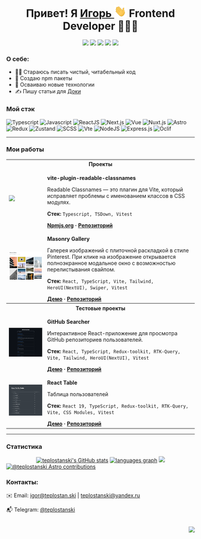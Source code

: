 <div  align="center">
  <h1>Привет! Я 
    <a href="https://github.com/teplostanski" target="_blank">
      Игорь
    </a> 
    <img src="https://github.com/teplostanski/teplostanski/raw/main/Hi.gif" height="32">
    Frontend Developer 👨🏻‍💻
</h1>
  
[<img src="https://img.shields.io/badge/-igor@teplostan.ski-0d1117?style=flat-square&logo=maildotru">](mailto:teplostanski@yandex.ru) 
[<img src="https://img.shields.io/badge/-@teplostanski-0d1117?style=flat-square&logo=Telegram">](https://t.me/teplostanski) 
[<img src="https://www.codewars.com/users/teplostanski/badges/micro">](https://www.codewars.com/users/teplostanski) 
[<img src="https://img.shields.io/badge/-gists-0d1117?style=flat-square&logo=Github&logoColor=%23#181717">](https://gist.github.com/teplostanski) 
[<img src="https://img.shields.io/badge/-doka.guide-0d1117?style=flat-square">](https://doka.guide/people/teplostanski/)

<!--
[<img alt="Stack Exchange reputation" src="https://img.shields.io/stackexchange/ru.stackoverflow/r/539700?style=for-the-badge&logo=stackoverflow&logoColor=1E5397&label=ru.stackoverflow.com&labelColor=0d1117&color=%231E5397">](https://ru.stackoverflow.com/users/539700/teplostanski)
-->
</div>

### О себе:

- 👨‍💻 Стараюсь писать чистый, читабельный код
- 💾 Создаю npm пакеты
- 🚀 Осваиваю новые технологии
- ✍️ Пишу статьи для [Доки](https://doka.guide/people/teplostanski/)

### Мой стэк

![Typescript](https://img.shields.io/badge/-Typescript-0d1117?style=for-the-badge&logo=Typescript)
![Javascript](https://img.shields.io/badge/-Javascript-0d1117?style=for-the-badge&logo=Javascript)
![ReactJS](https://img.shields.io/badge/-React-0d1117?style=for-the-badge&logo=React)
![Next.js](https://img.shields.io/badge/-Next.js-0d1117?style=for-the-badge&logo=Next.js)
![Vue](https://img.shields.io/badge/-Vue-0d1117?style=for-the-badge&logo=Vue.js)
![Nuxt.js](https://img.shields.io/badge/-Nuxt.js-0d1117?style=for-the-badge&logo=Nuxt.js)
![Astro](https://img.shields.io/badge/-Astrо-0d1117?style=for-the-badge&logo=Astro)
![Redux](https://img.shields.io/badge/-Redux-0d1117?style=for-the-badge&logo=Redux)
![Zustand](https://img.shields.io/badge/-Zustand-0d1117?style=for-the-badge&logo=Zustand)
![SCSS](https://img.shields.io/badge/-SCSS-0d1117?style=for-the-badge&logo=sass)
![Vte](https://img.shields.io/badge/-Vite-0d1117?style=for-the-badge&logo=Vite)
![NodeJS](https://img.shields.io/badge/node.js-6DA55F?style=for-the-badge&logo=node.js&logoColor=white)
![Express.js](https://img.shields.io/badge/express.js-%23404d59.svg?style=for-the-badge&logo=express&logoColor=%2361DAFB)
![Oclif](https://img.shields.io/badge/oclif-%23FFFFFF.svg?style=for-the-badge&logo=oclif&logoColor=%23000000)

---

### Мои работы

<table>
  <tbody>
    <tr>
      <th colspan="2">Проекты</th>
    </tr>
    <tr>
      <td>
        <img width="48px" src="https://cdn.simpleicons.org/npm">
      </td>
      <td>
        <p><strong>vite-plugin-readable-classnames</strong></p>
        <p>
          Readable Classnames — это плагин для Vite, который исправляет проблемы с именованием классов в CSS модулях.
        </p>
        <p>
          <strong>Стек:</strong> <code>Typescript, TSDown, Vitest</code><br>
        </p>
        <strong>
          <a href="https://www.npmjs.com/package/vite-plugin-readable-classnames">Npmjs.org</a>
        ·
          <a href="https://github.com/teplostanski/vite-plugin-readable-classnames">Репозиторий</a>
        </strong>
      </td>
    </tr>
    <tr>
      <td>
        <img src="https://raw.githubusercontent.com/teplostanski/teplostanski/refs/heads/main/assets/masonry-gallery-tailwind.png">
      </td>
      <td>
        <p><strong>Masonry Gallery</strong></p>
        <p>
          Галерея изображений с плиточной раскладкой в стиле Pinterest. При клике на изображение открывается полноэкранное модальное окно с возможностью перелистывания свайпом.
        </p>
        <p>
          <strong>Стек:</strong> <code>React, TypeScript, Vite, Tailwind, HeroUI(NextUI), Swiper, Vitest</code><br>
        </p>
        <strong>
          <a href="https://teplostanski.github.io/masonry-gallery-tailwind">Демо</a>
        ·
          <a href="https://github.com/teplostanski/masonry-gallery-tailwind">Репозиторий</a>
        </strong>
      </td>
    </tr>
    <tr>
      <th colspan="2">Тестовые проекты</th>
    </tr>
    <!--<tr>
      <td>
        <img src="https://raw.githubusercontent.com/teplostanski/teplostanski/refs/heads/main/assets/world-events-timeline.png">
      </td>
      <td>
        <p><strong>World Events Timeline</strong></p>
        <p>
          Интерактивное веб-приложение для визуализации исторических событий в различных сферах: кино, искусство, наука, литература, музыка и спорт.
        </p>
        <p>
          <strong>Стек:</strong> <code>React, TypeScript, Vite, SCSS Modules, Swiper</code><br>
        </p>
        <strong>
          <a href="https://teplostanski.github.io/world-events-timeline">Демо</a>
        ·
          <a href="https://github.com/teplostanski/world-events-timeline">Репозиторий</a>
        </strong>
      </td>
    </tr>-->
    <tr>
      <td>
        <img src="https://raw.githubusercontent.com/teplostanski/teplostanski/refs/heads/main/assets/test-task-fewcha-github-searcher.png">
      </td>
      <td>
        <p><strong>GitHub Searcher</strong></p>
        <p>Интерактивное React-приложение для просмотра GitHub репозиториев пользователей.</p>
        <p><strong>Стек:</strong> <code>React, TypeScript, Redux-toolkit, RTK-Query, Vite, Tailwind, HeroUI(NextUI), Vitest</code></p>
        <strong>
          <a href="https://teplostanski.github.io/test-task-fewcha-github-searcher/">Демо</a>
          ·
          <a href="https://github.com/teplostanski/test-task-fewcha-github-searcher">Репозиторий</a>
        </strong>
      </td>
    </tr>
    <tr>
      <td>
        <img src="https://raw.githubusercontent.com/teplostanski/teplostanski/refs/heads/main/assets/test-task-moi-sklad-react-table.png">
      </td>
      <td>
        <p><strong>React Table</strong></p>
        <p>Таблица пользователей</p>
        <p><strong>Стек:</strong> <code>React 19, TypeScript, Redux-toolkit, RTK-Query, Vite, CSS Modules, Vitest</code></p>
        <strong>
          <a href="https://teplostanski.github.io/test-task-moi-sklad-react-table/">Демо</a>
          ·
          <a href="https://github.com/teplostanski/test-task-moi-sklad-react-table">Репозиторий</a>
        </strong>
      </td>
    </tr>
  </tbody>
</table>

---

### Статистика

<div align="center">
<a href="http://www.github.com/teplostanski"><img src="https://github-readme-stats.vercel.app/api?username=teplostanski&show_icons=true&hide=&count_private=true&title_color=0891b2&text_color=ffffff&icon_color=0891b2&bg_color=0d1117&hide_border=true&show_icons=true" alt="teplostanski's GitHub stats" /></a>
<a href="https://github.com/teplostanski" align="left"><img src="https://github-readme-stats.vercel.app/api/top-langs/?username=teplostanski&layout=compact&langs_count=6&title_color=0891b2&text_color=ffffff&icon_color=0891b2&bg_color=0d1117&hide_border=true&locale=ru&custom_title=Top%20%Languages" alt="languages graph" /></a>
<img src="https://github-readme-streak-stats.herokuapp.com/?user=teplostanski&stroke=0d1117&background=0d1117&ring=0891b2&fire=0891b2&currStreakNum=ffffff&currStreakLabel=0891b2&sideNums=ffffff&sideLabels=ffffff&dates=ffffff&hide_border=true&locale=ru" />
</div>

<a href="https://astro.badg.es/contributor/teplostanski/">
  <img src="https://astro.badg.es/v2/contributor/teplostanski.svg" alt="@teplostanski Astro contributions" width="260" height="156">
</a>

<!--
[![github activity graph](https://github-readme-activity-graph.vercel.app/graph?username=teplostanski&theme=github-compact&height=300&hide_title=true)](https://github.com/ashutosh00710/github-readme-activity-graph)

<img alt="Codewars" src="https://github.r2v.ch/codewars?user=teplostanski&name=true&top_languages=false&stroke=%230d1117">

<br>
-->

### Контакты:

✉️ Email: [igor@teplostan.ski](mailto:igor@teplostan.ski) | [teplostanski@yandex.ru](mailto:teplostanski@yandex.ru)

📬 Telegram: [@teplostanski](https://t.me/teplostanski)

<br/>

<div align="end">
  <img src="https://komarev.com/ghpvc/?username=teplostanski&style=for-the-badge&color=07912E">
</div>
